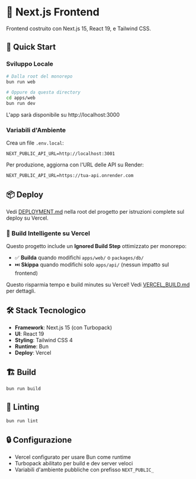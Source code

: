 # 🎨 Next.js Frontend

Frontend costruito con Next.js 15, React 19, e Tailwind CSS.

## 🚀 Quick Start

### Sviluppo Locale

```bash
# Dalla root del monorepo
bun run web

# Oppure da questa directory
cd apps/web
bun run dev
```

L'app sarà disponibile su http://localhost:3000

### Variabili d'Ambiente

Crea un file `.env.local`:

```env
NEXT_PUBLIC_API_URL=http://localhost:3001
```

Per produzione, aggiorna con l'URL delle API su Render:
```env
NEXT_PUBLIC_API_URL=https://tua-api.onrender.com
```

## 📦 Deploy

Vedi [DEPLOYMENT.md](../../DEPLOYMENT.md) nella root del progetto per istruzioni complete sul deploy su Vercel.

### 🚀 Build Intelligente su Vercel

Questo progetto include un **Ignored Build Step** ottimizzato per monorepo:

- ✅ **Builda** quando modifichi `apps/web/` o `packages/db/`
- ⏭️ **Skippa** quando modifichi solo `apps/api/` (nessun impatto sul frontend)

Questo risparmia tempo e build minutes su Vercel! Vedi [VERCEL_BUILD.md](./VERCEL_BUILD.md) per dettagli.

## 🛠️ Stack Tecnologico

- **Framework**: Next.js 15 (con Turbopack)
- **UI**: React 19
- **Styling**: Tailwind CSS 4
- **Runtime**: Bun
- **Deploy**: Vercel

## 🏗️ Build

```bash
bun run build
```

## 🧪 Linting

```bash
bun run lint
```

## 🔒 Configurazione

- Vercel configurato per usare Bun come runtime
- Turbopack abilitato per build e dev server veloci
- Variabili d'ambiente pubbliche con prefisso `NEXT_PUBLIC_`
